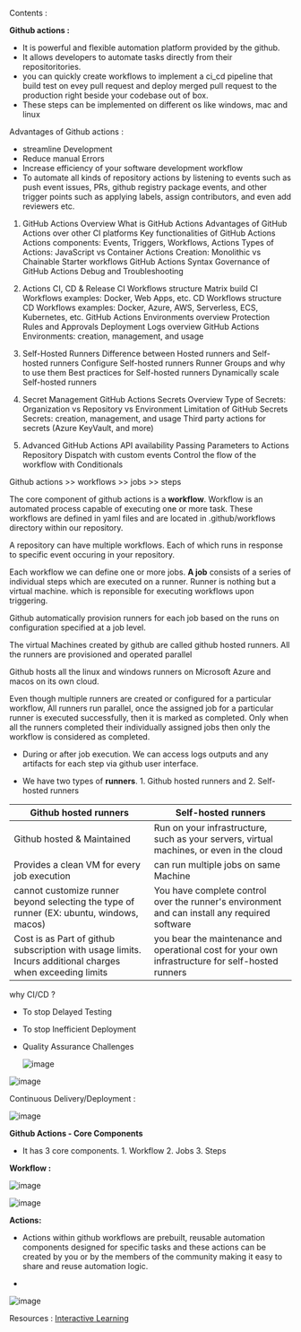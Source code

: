 Contents :

**Github actions :** 

- It is powerful and flexible automation platform provided by the github.
-  It allows developers to automate tasks directly from their repositoritories.
-   you can quickly create workflows to implement a ci_cd pipeline that build test on evey pull request and deploy merged pull request to the production right beside your codebase out of box.
-   These steps can be implemented on different os like windows, mac and linux

Advantages of Github actions :

- streamline Development
- Reduce manual Errors
- Increase efficiency of your software development workflow
- To automate all kinds of repository actions by listening to events such as push event issues, PRs, github registry package events, and other trigger points such as applying labels, assign contributors, and even add reviewers etc.


1. GitHub Actions Overview
What is GitHub Actions
Advantages of GitHub Actions over other CI platforms
Key functionalities of GitHub Actions
Actions components: Events, Triggers, Workflows, Actions
Types of Actions: JavaScript vs Container
Actions Creation: Monolithic vs Chainable
Starter workflows
GitHub Actions Syntax
Governance of GitHub Actions
Debug and Troubleshooting

2. Actions CI, CD & Release
CI Workflows structure
Matrix build
CI Workflows examples: Docker, Web Apps, etc.
CD Workflows structure
CD Workflows examples: Docker, Azure, AWS, Serverless, ECS, Kubernetes, etc.
GitHub Actions Environments overview
Protection Rules and Approvals
Deployment Logs overview
GitHub Actions Environments: creation, management, and usage

3. Self-Hosted Runners
Difference between Hosted runners and Self-hosted runners
Configure Self-hosted runners
Runner Groups and why to use them
Best practices for Self-hosted runners
Dynamically scale Self-hosted runners

4. Secret Management
GitHub Actions Secrets Overview
Type of Secrets: Organization vs Repository vs Environment
Limitation of GitHub Secrets
Secrets: creation, management, and usage
Third party actions for secrets (Azure KeyVault, and more)

5. Advanced GitHub Actions
API availability
Passing Parameters to Actions
Repository Dispatch with custom events
Control the flow of the workflow with Conditionals

Github actions >> workflows >> jobs >> steps

The core component of github actions is a **workflow**. Workflow is an automated process capable of executing one or more task. These workflows are defined in yaml files and are located in .github/workflows directory within our repository.

A repository can have multiple workflows. Each of which runs in response to specific event occuring in your repository.

Each workflow we can define one or more jobs. **A job** consists of a series of individual steps which are executed on a runner. Runner is nothing but a virtual machine. which is reponsible for executing workflows upon triggering.

Github automatically provision runners for each job based on the runs on configuration specified at a job level. 

The virtual Machines created by github are called github hosted runners. All the runners are provisioned and operated parallel

Github hosts all the linux and windows runners on Microsoft Azure and macos on its own cloud.

Even though multiple runners are created or configured for a particular workflow, All runners run parallel, once the assigned job for a particular runner is executed successfully, then it is marked as completed. Only when all the runners completed their individually assigned jobs then only the workflow is considered as completed.

- During or after job execution. We can access logs outputs and any artifacts for each step via github user interface.

- We have two types of **runners**. 1. Github hosted runners and 2. Self-hosted runners

| Github hosted runners  |  Self-hosted runners |
|---|--- |
|Github hosted & Maintained| Run on your infrastructure, such as your servers, virtual machines, or even in the cloud|
|Provides a clean VM for every job execution | can run multiple jobs on same Machine |
|cannot customize runner beyond selecting the type of runner (EX: ubuntu, windows, macos)| You have complete control over the runner's environment and can install any required software |
|Cost is as Part of github subscription with usage limits. Incurs additional charges when exceeding limits | you bear the maintenance and operational cost for your own infrastructure for self-hosted runners |


why CI/CD ?

- To stop Delayed Testing
- To stop Inefficient Deployment
- Quality Assurance Challenges

  ![image](https://github.com/Charan-happy/Learn_Devops_tools/assets/89054489/d7a85331-f0a3-4c50-a3f1-ae1958ed15df)


![image](https://github.com/Charan-happy/Learn_Devops_tools/assets/89054489/8e020fa8-a25a-4a39-a565-9c155c3b19b3)

Continuous Delivery/Deployment :

![image](https://github.com/Charan-happy/Learn_Devops_tools/assets/89054489/e3e75e01-e4c8-4a09-9b56-b8fab237ce55)


**Github Actions - Core Components**

 - It has 3 core components. 1. Workflow 2. Jobs 3. Steps

**Workflow :** 



![image](https://github.com/Charan-happy/Learn_Devops_tools/assets/89054489/0ecc40fc-2c39-4d8b-9d13-082470184521)


![image](https://github.com/Charan-happy/Learn_Devops_tools/assets/89054489/144e2312-955b-4492-a921-dd847eacfdd1)


**Actions:**

- Actions within github workflows are prebuilt, reusable automation components designed for specific tasks and these actions can be created by you or by the members of the community making it easy to share and reuse automation logic.

- 

![image](https://github.com/charan-happy/Learn_Devops_tools/assets/89054489/de200b06-8af9-4e5c-85f8-dd32a521b8e7)



Resources : [Interactive Learning](https://github-actions-hero.vercel.app/)